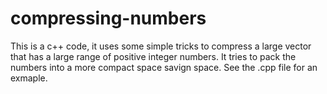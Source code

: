 # compressing-numbers

This is a c++ code, it uses some simple tricks to compress a large vector that has a large range of positive integer numbers. It tries to pack the numbers into a more compact space savign space. See the .cpp file for an exmaple.
